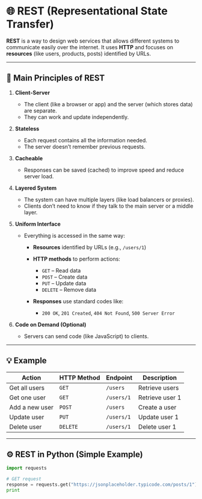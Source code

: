

# 🌐 REST (Representational State Transfer)

**REST** is a way to design web services that allows different systems to communicate easily over the internet.
It uses **HTTP** and focuses on **resources** (like users, products, posts) identified by URLs.

---

## 🔑 Main Principles of REST

1. **Client-Server**

   * The client (like a browser or app) and the server (which stores data) are separate.
   * They can work and update independently.

2. **Stateless**

   * Each request contains all the information needed.
   * The server doesn’t remember previous requests.

3. **Cacheable**

   * Responses can be saved (cached) to improve speed and reduce server load.

4. **Layered System**

   * The system can have multiple layers (like load balancers or proxies).
   * Clients don’t need to know if they talk to the main server or a middle layer.

5. **Uniform Interface**

   * Everything is accessed in the same way:

     * **Resources** identified by URLs (e.g., `/users/1`)
     * **HTTP methods** to perform actions:

       * `GET` – Read data
       * `POST` – Create data
       * `PUT` – Update data
       * `DELETE` – Remove data
     * **Responses** use standard codes like:

       * `200 OK`, `201 Created`, `404 Not Found`, `500 Server Error`

6. **Code on Demand (Optional)**

   * Servers can send code (like JavaScript) to clients.

---

## 💡 Example

| Action         | HTTP Method | Endpoint   | Description     |
| -------------- | ----------- | ---------- | --------------- |
| Get all users  | `GET`       | `/users`   | Retrieve users  |
| Get one user   | `GET`       | `/users/1` | Retrieve user 1 |
| Add a new user | `POST`      | `/users`   | Create a user   |
| Update user    | `PUT`       | `/users/1` | Update user 1   |
| Delete user    | `DELETE`    | `/users/1` | Delete user 1   |

---

## ⚙️ REST in Python (Simple Example)

```python
import requests

# GET request
response = requests.get("https://jsonplaceholder.typicode.com/posts/1")
print
```
